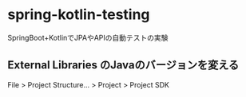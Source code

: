 # spring-kotlin-testing
SpringBoot+KotlinでJPAやAPIの自動テストの実験

## External Libraries のJavaのバージョンを変える
File > Project Structure... > Project > Project SDK